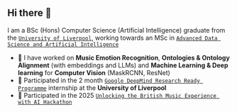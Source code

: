 ## Hi there 👋

I am a BSc (Hons) Computer Science (Artificial Intelligence) graduate from the [`University of Liverpool`](https://www.liverpool.ac.uk/courses/computer-science-bsc-hons), working towards an MSc in [`Advanced Data Science and Artificial Intelligence`](https://www.liverpool.ac.uk/courses/advanced-data-science-and-artificial-intelligence-msc)

- 🔭 I have worked on **Music Emotion Recognition**, **Ontologies & Ontology Alignment** (with embeddings and LLMs) and **Machine Learning & Deep learning** for **Computer Vision** (MaskRCNN, ResNet)
- 🤵 Participated in the 2 month [`Google DeepMind Research Ready Programme`](https://raeng.org.uk/programmes-and-prizes/programmes/uk-grants-and-prizes/support-for-research/research-ready/) internship at the **University of Liverpool**
- 🎹 Participated in the 2025 [`Unlocking the British Music Experience with AI Hackathon`](https://news.liverpool.ac.uk/2025/04/02/unlocking-the-british-music-experience-with-ai-hackathon/)


